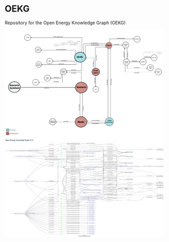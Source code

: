 # OEKG

Repository for the Open Energy Knowledge Graph (OEKG)

![example1](<./OEKG_Template_V1.0.0.png>) 
![example2](<./OEKG.png>) 

